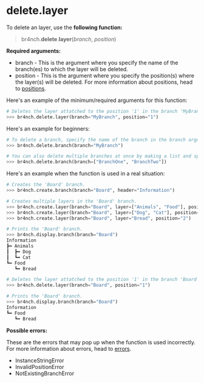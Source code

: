 # delete.layer

To delete an layer, use the **following function:**

> br4nch.**delete**.**layer**(*branch*, *position*)

**Required arguments:**

- branch - This is the argument where you specify the name of the branch(es) to which the layer will be deleted.
- position - This is the argument where you specify the position(s) where the layer(s) will be deleted. For more information about positions, head to [positions](../../guides/positions.md).

Here's an example of the minimum/required arguments for this function:

```python
# Deletes the layer attatched to the position '1' in the branch 'MyBranch'.
>>> br4nch.delete.layer(branch="MyBranch", position="1")
```

Here's an example for beginners:

```python
# To delete a branch, specify the name of the branch in the branch argument.
>>> br4nch.delete.branch(branch="MyBranch")

# You can also delete multiple branches at once by making a list and specifying it in the branch argument.
>>> br4nch.delete.branch(branch=["BranchOne", "BranchTwo"])
```

Here's an example when the function is used in a real situation:

```python
# Creates the 'Board' branch.
>>> br4nch.create.branch(branch="Board", header="Information")

# Creates multiple layers in the 'Board' branch.
>>> br4nch.create.layer(branch="Board", layer=["Animals", "Food"], position="0")
>>> br4nch.create.layer(branch="Board", layer=["Dog", "Cat"], position="1")
>>> br4nch.create.layer(branch="Board", layer="Bread", position="2")

# Prints the 'Board' branch.
>>> br4nch.display.branch(branch="Board")
Information
┣━ Animals
┃  ┣━ Dog
┃  ┗━ Cat
┗━ Food
   ┗━ Bread

# Deletes the layer attatched to the position '1' in the branch 'Board'.
>>> br4nch.delete.layer(branch="Board", position="1")

# Prints the 'Board' branch.
>>> br4nch.display.branch(branch="Board")
Information
┗━ Food
   ┗━ Bread
```

**Possible errors:**

These are the errors that may pop up when the function is used incorrectly. For more information about errors, head to [errors](../../guides/errors.md).

- InstanceStringError
- InvalidPositionError
- NotExistingBranchError

